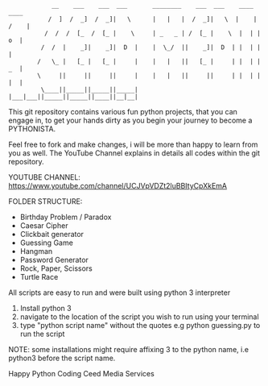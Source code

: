                 __    ___    ___  ___       ________    ___  ___    ____   ____
               /  ]  /  _]  /  _]|   \      |   |   |  /  _]|   \  |    | /    |
              /  /  /  [_  /  [_ |    \     | _   _ | /  [_ |    \  |  | |  o  |
             /  /  |    _]|    _]|  D  |    |  \_/  ||    _]|  D  | |  | |     |
            /   \_ |   [_ |   [_ |     |    |   |   ||   [_ |     | |  | |  _  |
            \     ||     ||     ||     |    |   |   ||     ||     | |  | |  |  |
             \____||_____||_____||_____|    |___|___||_____||_____||____||__|__|

This git repository contains various fun python projects, that you can engage in, to get your hands dirty as you begin your journey to become a PYTHONISTA.

Feel free to fork and make changes, i will be more than happy to learn from you as well. The YouTube Channel explains in details all codes within the git repository.

YOUTUBE CHANNEL: https://www.youtube.com/channel/UCJVpVDZt2luBBItyCpXkEmA

FOLDER STRUCTURE:

- Birthday Problem / Paradox
- Caesar Cipher
- Clickbait generator
- Guessing Game
- Hangman
- Password Generator
- Rock, Paper, Scissors
- Turtle Race

All scripts are easy to run and were built using python 3 interpreter

1. Install python 3
2. navigate to the location of the script you wish to run using your terminal
3. type "python script name" without the quotes e.g python guessing.py to run the script

NOTE: some installations might require affixing 3 to the python name, i.e python3 before the script name.

Happy Python Coding
Ceed Media Services
